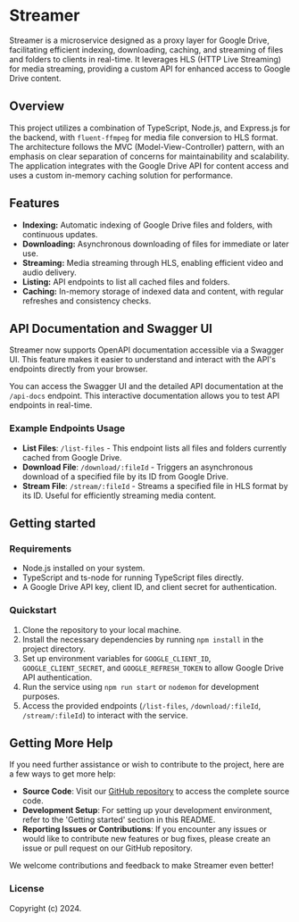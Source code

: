 # Streamer

Streamer is a microservice designed as a proxy layer for Google Drive, facilitating efficient indexing, downloading, caching, and streaming of files and folders to clients in real-time. It leverages HLS (HTTP Live Streaming) for media streaming, providing a custom API for enhanced access to Google Drive content.

## Overview

This project utilizes a combination of TypeScript, Node.js, and Express.js for the backend, with `fluent-ffmpeg` for media file conversion to HLS format. The architecture follows the MVC (Model-View-Controller) pattern, with an emphasis on clear separation of concerns for maintainability and scalability. The application integrates with the Google Drive API for content access and uses a custom in-memory caching solution for performance.

## Features

- **Indexing:** Automatic indexing of Google Drive files and folders, with continuous updates.
- **Downloading:** Asynchronous downloading of files for immediate or later use.
- **Streaming:** Media streaming through HLS, enabling efficient video and audio delivery.
- **Listing:** API endpoints to list all cached files and folders.
- **Caching:** In-memory storage of indexed data and content, with regular refreshes and consistency checks.

## API Documentation and Swagger UI

Streamer now supports OpenAPI documentation accessible via a Swagger UI. This feature makes it easier to understand and interact with the API's endpoints directly from your browser.

You can access the Swagger UI and the detailed API documentation at the `/api-docs` endpoint. This interactive documentation allows you to test API endpoints in real-time.

### Example Endpoints Usage

- **List Files**: `/list-files` - This endpoint lists all files and folders currently cached from Google Drive.
- **Download File**: `/download/:fileId` - Triggers an asynchronous download of a specified file by its ID from Google Drive.
- **Stream File**: `/stream/:fileId` - Streams a specified file in HLS format by its ID. Useful for efficiently streaming media content.

## Getting started

### Requirements

- Node.js installed on your system.
- TypeScript and ts-node for running TypeScript files directly.
- A Google Drive API key, client ID, and client secret for authentication.

### Quickstart

1. Clone the repository to your local machine.
2. Install the necessary dependencies by running `npm install` in the project directory.
3. Set up environment variables for `GOOGLE_CLIENT_ID`, `GOOGLE_CLIENT_SECRET`, and `GOOGLE_REFRESH_TOKEN` to allow Google Drive API authentication.
4. Run the service using `npm run start` or `nodemon` for development purposes.
5. Access the provided endpoints (`/list-files`, `/download/:fileId`, `/stream/:fileId`) to interact with the service.

## Getting More Help

If you need further assistance or wish to contribute to the project, here are a few ways to get more help:

- **Source Code**: Visit our [GitHub repository](https://github.com/your-username/streamer) to access the complete source code.
- **Development Setup**: For setting up your development environment, refer to the 'Getting started' section in this README.
- **Reporting Issues or Contributions**: If you encounter any issues or would like to contribute new features or bug fixes, please create an issue or pull request on our GitHub repository.

We welcome contributions and feedback to make Streamer even better!

### License

Copyright (c) 2024.